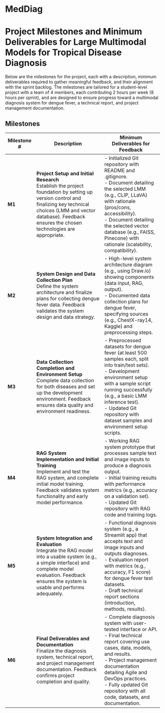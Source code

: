 # MedDiag

# Project Milestones and Minimum Deliverables for Large Multimodal Models for Tropical Disease Diagnosis

Below are the milestones for the project, each with a description, minimum deliverables required to gather meaningful feedback, and their alignment with the sprint backlog. The milestones are tailored for a student-level project with a team of 4 members, each contributing 2 hours per week (8 hours per sprint), and are designed to ensure progress toward a multimodal diagnosis system for dengue fever, a technical report, and project management documentation.

## Milestones

| **Milestone #** | **Description** | **Minimum Deliverables for Feedback** |
| --- | --- | --- |
| **M1** | **Project Setup and Initial Research**<br>Establish the project foundation by setting up version control and finalizing key technical choices (LMM and vector database). Feedback ensures the chosen technologies are appropriate. | - Initialized Git repository with README and .gitignore.<br>- Document detailing the selected LMM (e.g., CLIP, LLaVA) with rationale (pros/cons, accessibility).<br>- Document detailing the selected vector database (e.g., FAISS, Pinecone) with rationale (scalability, compatibility). | 
| **M2** | **System Design and Data Collection Plan**<br>Define the system architecture and finalize plans for collecting dengue fever data. Feedback validates the system design and data strategy. | - High-level system architecture diagram (e.g., using Draw.io) showing components (data input, RAG, output).<br>- Documented data collection plans for dengue fever, specifying sources (e.g., ChestX-ray14, Kaggle) and preprocessing steps. |
| **M3** | **Data Collection Completion and Environment Setup**<br>Complete data collection for both diseases and set up the development environment. Feedback ensures data quality and environment readiness. | - Preprocessed datasets for dengue fever (at least 500 samples each, split into train/test sets).<br>- Development environment setup with a sample script running successfully (e.g., a basic LMM inference test).<br>- Updated Git repository with dataset samples and environment setup scripts. |
| **M4** | **RAG System Implementation and Initial Training**<br>Implement and test the RAG system, and complete initial model training. Feedback validates system functionality and early model performance. | - Working RAG system prototype that processes sample text and image inputs to produce a diagnosis output.<br>- Initial training results with performance metrics (e.g., accuracy on a validation set).<br>- Updated Git repository with RAG code and training logs. | 
| **M5** | **System Integration and Evaluation**<br>Integrate the RAG model into a usable system (e.g., a simple interface) and complete model evaluation. Feedback ensures the system is usable and performs adequately. | - Functional diagnosis system (e.g., a Streamlit app) that accepts text and image inputs and outputs diagnoses.<br>- Evaluation report with metrics (e.g., accuracy, F1 score) for dengue fever test datasets.<br>- Draft technical report sections (introduction, methods, results). |
| **M6** | **Final Deliverables and Documentation**<br>Finalize the diagnosis system, technical report, and project management documentation. Feedback confirms project completion and quality. | - Complete diagnosis system with user-tested interface or API.<br>- Final technical report covering use cases, data, models, and results.<br>- Project management documentation detailing Agile and DevOps practices.<br>- Fully updated Git repository with all code, datasets, and documentation. | 
